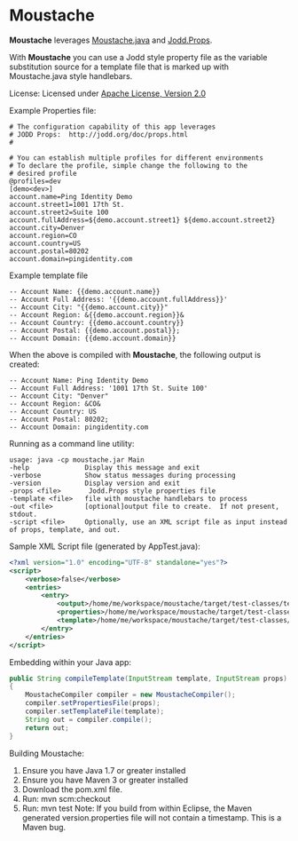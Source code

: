 Moustache
===================

**Moustache** leverages [Moustache.java](https://github.com/spullara/mustache.java) and [Jodd.Props](https://github.com/oblac/jodd).

With **Moustache** you can use a Jodd style property file as the variable substitution source for a template file that is marked up with Moustache.java style handlebars.

License:
Licensed under [Apache License, Version 2.0](http://www.apache.org/licenses/LICENSE-2.0.html)

Example Properties file:

```shell
# The configuration capability of this app leverages
# JODD Props:  http://jodd.org/doc/props.html
#

# You can establish multiple profiles for different environments
# To declare the profile, simple change the following to the 
# desired profile
@profiles=dev
[demo<dev>]
account.name=Ping Identity Demo
account.street1=1001 17th St.
account.street2=Suite 100
account.fullAddress=${demo.account.street1} ${demo.account.street2}
account.city=Denver
account.region=CO
account.country=US
account.postal=80202
account.domain=pingidentity.com	
```

Example template file

	-- Account Name: {{demo.account.name}} 
	-- Account Full Address: '{{demo.account.fullAddress}}' 
	-- Account City: "{{demo.account.city}}"
	-- Account Region: &{{demo.account.region}}&
	-- Account Country: {{demo.account.country}}
	-- Account Postal: {{demo.account.postal}};
	-- Account Domain: {{demo.account.domain}}
	
When the above is compiled with **Moustache**, the following output is created:

	-- Account Name: Ping Identity Demo 
	-- Account Full Address: '1001 17th St. Suite 100' 
	-- Account City: "Denver"
	-- Account Region: &CO&
	-- Account Country: US
	-- Account Postal: 80202;
	-- Account Domain: pingidentity.com

Running as a command line utility:

```shell
usage: java -cp moustache.jar Main
-help              Display this message and exit
-verbose           Show status messages during processing
-version           Display version and exit
-props <file>       Jodd.Props style properties file
-template <file>   file with moustache handlebars to process
-out <file>        [optional]output file to create.  If not present, stdout.
-script <file>	   Optionally, use an XML script file as input instead of props, template, and out.
```

Sample XML Script file (generated by AppTest.java):

```xml
<?xml version="1.0" encoding="UTF-8" standalone="yes"?>
<script>
    <verbose>false</verbose>
    <entries>
        <entry>
            <output>/home/me/workspace/moustache/target/test-classes/test.output</output>
            <properties>/home/me/workspace/moustache/target/test-classes/test.properties</properties>
            <template>/home/me/workspace/moustache/target/test-classes/test.template</template>
        </entry>
    </entries>
</script>
```

Embedding within your Java app:

```java
public String compileTemplate(InputStream template, InputStream props) throws Exception
{
	MoustacheCompiler compiler = new MoustacheCompiler();
	compiler.setPropertiesFile(props);
	compiler.setTemplateFile(template);
	String out = compiler.compile();
	return out;
}
```

Building Moustache:

1. Ensure you have Java 1.7 or greater installed
2. Ensure you have Maven 3 or greater installed
3. Download the pom.xml file.
4. Run: mvn scm:checkout
5. Run: mvn test
Note: If you build from within Eclipse, the Maven generated version.properties file will not 
contain a timestamp.  This is a Maven bug.
